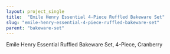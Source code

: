 ```yaml
---
layout: project_single
title:  "Emile Henry Essential 4-Piece Ruffled Bakeware Set"
slug: "emile-henry-essential-4-piece-ruffled-bakeware-set"
parent: "bakeware-set"
---
```

Emile Henry Essential Ruffled Bakeware Set, 4-Piece, Cranberry